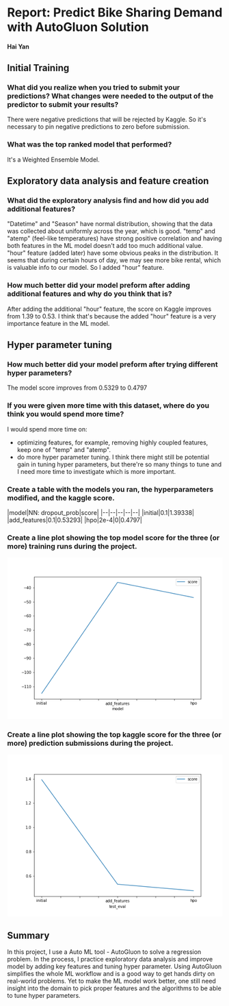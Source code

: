 # Report: Predict Bike Sharing Demand with AutoGluon Solution
#### Hai Yan

## Initial Training
### What did you realize when you tried to submit your predictions? What changes were needed to the output of the predictor to submit your results?
There were negative predictions that will be rejected by Kaggle. So it's necessary to pin negative predictions to zero before submission.

### What was the top ranked model that performed?
It's a Weighted Ensemble Model. 


## Exploratory data analysis and feature creation
### What did the exploratory analysis find and how did you add additional features?
"Datetime" and "Season" have normal distribution, showing that the data was collected about uniformly across the year, which is good.
"temp" and "atemp" (feel-like temperatures) have strong positive correlation and having both features in the ML model doesn't add too much additional value.
"hour" feature (added later) have some obvious peaks in the distribution. It seems that during certain hours of day, we may see more bike rental, which is valuable info to our model.
So I added "hour" feature.


### How much better did your model preform after adding additional features and why do you think that is?
After adding the additional "hour" feature, the score on Kaggle improves from 1.39 to 0.53. I think that's because the added "hour" feature is a very importance feature in the ML model.


## Hyper parameter tuning
### How much better did your model preform after trying different hyper parameters?
The model score improves from 0.5329 to 0.4797


### If you were given more time with this dataset, where do you think you would spend more time?
I would spend more time on:
- optimizing features, for example, removing highly coupled features, keep one of "temp" and "atemp".
- do more hyper parameter tuning. I think there might still be potential gain in tuning hyper parameters, but there're so many things to tune and I need more time to investigate which is more important.

### Create a table with the models you ran, the hyperparameters modified, and the kaggle score.
|model|NN: dropout_prob|score|
|--|--|--|--|--|
|initial|0.1|1.39338|
|add_features|0.1|0.53293|
|hpo|2e-4|0|0.4797|

### Create a line plot showing the top model score for the three (or more) training runs during the project.

![model_train_score.png](img/model_train_score.png)

### Create a line plot showing the top kaggle score for the three (or more) prediction submissions during the project.

![model_test_score.png](img/model_test_score.png)

## Summary
In this project, I use a Auto ML tool - AutoGluon to solve a regression problem. In the process, I practice exploratory data analysis and 
improve model by adding key features and tuning hyper parameter.
Using AutoGluon simplifies the whole ML workflow and is a good way to get hands dirty on real-world problems. Yet to make the ML model work better, one still need insight into the domain to pick proper features and the algorithms to be able to tune hyper parameters.

